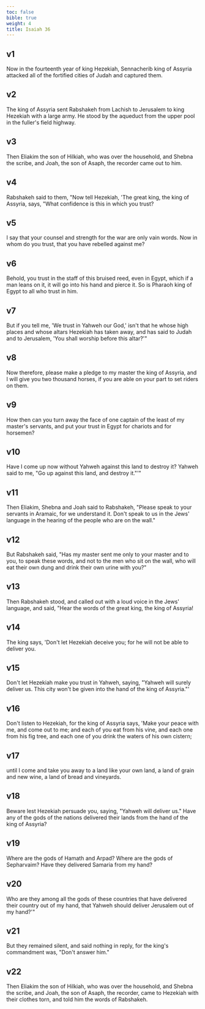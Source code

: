 ```yaml
---
toc: false
bible: true
weight: 4
title: Isaiah 36
---
```




## v1 
Now in the fourteenth year of king Hezekiah, Sennacherib king of Assyria attacked all of the fortified cities of Judah and captured them. 

## v2 
The king of Assyria sent Rabshakeh from Lachish to Jerusalem to king Hezekiah with a large army. He stood by the aqueduct from the upper pool in the fuller's field highway. 

## v3 
Then Eliakim the son of Hilkiah, who was over the household, and Shebna the scribe, and Joah, the son of Asaph, the recorder came out to him. 

## v4 
Rabshakeh said to them, "Now tell Hezekiah, 'The great king, the king of Assyria, says, "What confidence is this in which you trust? 

## v5 
I say that your counsel and strength for the war are only vain words. Now in whom do you trust, that you have rebelled against me? 

## v6 
Behold, you trust in the staff of this bruised reed, even in Egypt, which if a man leans on it, it will go into his hand and pierce it. So is Pharaoh king of Egypt to all who trust in him. 

## v7 
But if you tell me, 'We trust in Yahweh our God,' isn't that he whose high places and whose altars Hezekiah has taken away, and has said to Judah and to Jerusalem, 'You shall worship before this altar?'" 

## v8 
Now therefore, please make a pledge to my master the king of Assyria, and I will give you two thousand horses, if you are able on your part to set riders on them. 

## v9 
How then can you turn away the face of one captain of the least of my master's servants, and put your trust in Egypt for chariots and for horsemen? 

## v10 
Have I come up now without Yahweh against this land to destroy it? Yahweh said to me, "Go up against this land, and destroy it."'" 

## v11 
Then Eliakim, Shebna and Joah said to Rabshakeh, "Please speak to your servants in Aramaic, for we understand it. Don't speak to us in the Jews' language in the hearing of the people who are on the wall." 

## v12 
But Rabshakeh said, "Has my master sent me only to your master and to you, to speak these words, and not to the men who sit on the wall, who will eat their own dung and drink their own urine with you?" 

## v13 
Then Rabshakeh stood, and called out with a loud voice in the Jews' language, and said, "Hear the words of the great king, the king of Assyria! 

## v14 
The king says, 'Don't let Hezekiah deceive you; for he will not be able to deliver you. 

## v15 
Don't let Hezekiah make you trust in Yahweh, saying, "Yahweh will surely deliver us. This city won't be given into the hand of the king of Assyria."' 

## v16 
Don't listen to Hezekiah, for the king of Assyria says, 'Make your peace with me, and come out to me; and each of you eat from his vine, and each one from his fig tree, and each one of you drink the waters of his own cistern; 

## v17 
until I come and take you away to a land like your own land, a land of grain and new wine, a land of bread and vineyards. 

## v18 
Beware lest Hezekiah persuade you, saying, "Yahweh will deliver us." Have any of the gods of the nations delivered their lands from the hand of the king of Assyria? 

## v19 
Where are the gods of Hamath and Arpad? Where are the gods of Sepharvaim? Have they delivered Samaria from my hand? 

## v20 
Who are they among all the gods of these countries that have delivered their country out of my hand, that Yahweh should deliver Jerusalem out of my hand?'" 

## v21 
But they remained silent, and said nothing in reply, for the king's commandment was, "Don't answer him." 

## v22 
Then Eliakim the son of Hilkiah, who was over the household, and Shebna the scribe, and Joah, the son of Asaph, the recorder, came to Hezekiah with their clothes torn, and told him the words of Rabshakeh.
